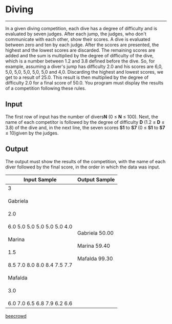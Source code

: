 # Diving

---

In a given diving competition, each dive has a degree of difficulty and is evaluated by seven judges. After each jump, the judges, who don't communicate with each other, show their scores. A dive is evaluated between zero and ten by each judge. After the scores are presented, the highest and the lowest scores are discarded. The remaining scores are added and the sum is multiplied by the degree of difficulty of the dive,
 which is a number between 1.2 and 3.8 defined before the dive. So, for example, assuming a diver's jump has difficulty 2.0 and his scores are 6,0, 5,0, 5,0, 5,0, 5,0, 5,0 and 4,0. Discarding the highest and lowest scores, we get to a result of 25.0. This result is then multiplied by the degree of difficulty 2.0 for a final score of 50.0. You program must display the results of a competition following these rules.

## Input

The first row of input has the number of divers**N** (0 ≤ **N** ≤ 100). Next, the name of each competitor is followed by the degree of difficulty **D** (1.2 ≤ **D** ≤ 3.8) of the dive and, in the next line, the seven scores **S1** to **S7** (0 ≤ **S1** to **S7** ≤ 10)given by the judges.

## Output

The output must show the results of the competition, with the name of each diver followed by the final score, in the order in which the data was input.

| Input Sample                                                                                                                                                                             | Output Sample                                           |
| ---------------------------------------------------------------------------------------------------------------------------------------------------------------------------------------- | ------------------------------------------------------- |
| 3<br><br>Gabriela<br><br>2.0<br><br>6.0 5.0 5.0 5.0 5.0 5.0 4.0<br><br>Marina<br><br>1.5<br><br>8.5 7.0 8.0 8.0 8.4 7.5 7.7<br><br>Mafalda<br><br>3.0<br><br>6.0 7.0 6.5 6.8 7.9 6.2 6.6 | Gabriela 50.00<br><br>Marina 59.40<br><br>Mafalda 99.30 |

[beecrowd](https://www.beecrowd.com.br/judge/en/problems/view/2311)
